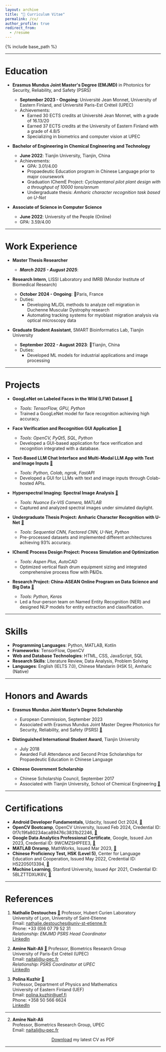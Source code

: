 ```yaml
---
layout: archive
title: "📄 Curriculum Vitae"
permalink: /cv/
author_profile: true
redirect_from:
  - /resume
---
```


{% include base_path %}

---

Education
======
* **Erasmus Mundus Joint Master's Degree (EMJMD)** in Photonics for Security, Reliability, and Safety (PSRS)  
  * **September 2023 - Ongoing**: Université Jean Monnet, University of Eastern Finland, and Université Paris-Est Créteil (UPEC)  
  * Achievements:
    * Earned 30 ECTS credits at Université Jean Monnet,  with a grade of 16.13/20
    * Earned 37 ECTS credits at the University of Eastern Finland with a grade of 4.8/5
    * Specializing in biometrics and computer vision at UPEC

* **Bachelor of Engineering in Chemical Engineering and Technology**  
  * **June 2022**: Tianjin University, Tianjin, China  
  * Achievements:
    * GPA: 3.01/4.00  
    * Propaedeutic Education program in Chinese Language prior to major coursework
    * Graduation IChemE Project: *Cyclopentanol pilot plant design with a throughput of 10000 tons/annum* 
    * Undergraduate thesis: *Amharic character recognition task based on U-Net*

* **Associate of Science in Computer Science**  
  * **June 2022**: University of the People (Online)  
  * GPA: 3.59/4.00

---
  
Work Experience
======
* **Master Thesis Researcher** <!-- Sony Europe R&D, Stuttgart Laboratory 1 (SL1)  -->
  * ***March 2025 - August 2025***: <!-- 📍Stuttgart, Germany  -->
  <!-- * Duties: -->
  <!--   * Developing DL models for hyperspectral image reconstruction from CT Imaging Spectrometer data -->
  <!--   * Optimizing neural network architectures for efficient mobile deployment -->
  <!--   * Implementing a pipeline for image acquisition, reconstruction, and biometric analysis on Android -->

* **Research Intern**, LISSI Laboratory and IMRB (Mondor Institute of Biomedical Research)  
  * **October 2024 - Ongoing**: 📍Paris, France  
  * Duties:
    * Developing ML/DL methods to analyze cell migration in Duchenne Muscular Dystrophy research
    * Automating tracking systems for myoblast migration analysis via optical microscopy data

* **Graduate Student Assistant**, SMART Bioinformatics Lab, Tianjin University  
  * **September 2022 - August 2023**: 📍Tianjin, China  
  * Duties:
    * Developed ML models for industrial applications and image processing

---

Projects
======
* **GoogLeNet on Labeled Faces in the Wild (LFW) Dataset** [:link:](https://github.com/PHYRA47/Computer-Vision/tree/main)  
  * *Tools: TensorFlow, GPU, Python*  
  * Trained a GoogLeNet model for face recognition achieving high accuracy.

* **Face Verification and Recognition GUI Application** [:link:](https://github.com/your-username/face-verification)  
  * *Tools: OpenCV, PyQt5, SQL, Python*  
  * Developed a GUI-based application for face verification and recognition integrated with a database.

* **Text-Based LLM Chat Interface and Multi-Modal LLM App with Text and Image Inputs** [:link:](https://github.com/your-username/multi-modal-llm-app)  
  * *Tools: Python, Colab, ngrok, FastAPI*  
  * Developed a GUI for LLMs with text and image inputs through Colab-hosted APIs.

* **Hyperspectral Imaging: Spectral Image Analysis** [:link:](https://github.com/PHYRA47/Photonics-Laboratory/tree/main/3-spectral-imaging)  
  * *Tools: Nuance Ex-VIS Camera, MATLAB*  
  * Captured and analyzed spectral images under simulated daylight.

* **Undergraduate Thesis Project: Amharic Character Recognition with U-Net** [:link:](https://github.com/PHYRA47/Amharic-Character-Recognition-Based-on-UNet)  
  * *Tools: Sequential CNN, Factored CNN, U-Net, Python*  
  * Pre-processed datasets and implemented different architectures achieving 93% accuracy.

* **IChemE Process Design Project: Process Simulation and Optimization**  
  * *Tools: Aspen Plus, AutoCAD*  
  * Optimized vertical flash drum equipment sizing and integrated comprehensive process flow with P&IDs.

* **Research Project: China-ASEAN Online Program on Data Science and Big Data** [:link:](https://github.com/PHYRA47/NER-task-in-NLP)  
  * *Tools: Python, Keras*  
  * Led a four-person team on Named Entity Recognition (NER) and designed NLP models for entity extraction and classification.

---

Skills
======
* **Programming Languages**: Python, MATLAB, Kotlin
* **Frameworks**: TensorFlow, OpenCV
* **Web and Database Technologies**: HTML, CSS, JavaScript, SQL
* **Research Skills**: Literature Review, Data Analysis, Problem Solving
* **Languages**: English (IELTS 7.0), Chinese Mandarin (HSK 5), Amharic (Native)

---

Honors and Awards
======
* **Erasmus Mundus Joint Master’s Degree Scholarship**  
  * European Commission, September 2023  
  * Associated with Erasmus Mundus Joint Master Degree Photonics for Security, Reliability, and Safety (PSRS) [:link:](https://www.master-photonics4security.eu/)

* **Distinguished International Student Award**, Tianjin University  
  * July 2018  
  * Awarded Full Attendance and Second Prize Scholarships for Propaedeutic Education in Chinese Language

* **Chinese Government Scholarship**  
  * Chinese Scholarship Council, September 2017  
  * Associated with Tianjin University, School of Chemical Engineering [:link:](http://chemeng.tju.edu.cn/en/)

---

Certifications
======
* **Android Developer Fundamentals**, Udacity, Issued Oct 2024, [:link:](https://www.udacity.com/certificate/e/40f83fce-66d4-11ef-9770-5fc11b5c6322)
* **OpenCV Bootcamp**, OpenCV University, Issued Feb 2024, Credential ID: 0f7c19fa80234aca89476c3831b22246, [:link:](https://courses.opencv.org/certificates/0f7c19fa80234aca89476c3831b22246)
* **Google Data Analytics Professional Certificate**, Google, Issued Jun 2023, Credential ID: 9WCMZSHPFEE3, [:link:](https://coursera.org/share/156dfcfe26d13e48b4324d959ad6a74d)
* **MATLAB Onramp**, MathWorks, Issued Mar 2023, [:link:](https://matlabacademy.mathworks.com/progress/share/certificate.html?id=8bdf8200-4637-4c45-957b-ba8f0ec1653c&)
* **Chinese Proficiency Test, HSK (Level 5)**, Center for Language Education and Cooperation, Issued May 2022, Credential ID: H52205013394, [:link:](https://drive.google.com/file/d/11USCtuuzKhPIqGJ3XuZy0udaEi8SOHl1/view)
* **Machine Learning**, Stanford University, Issued Apr 2021, Credential ID: 5BLZTTDXUK6V, [:link:](https://www.coursera.org/account/accomplishments/certificate/5BLZTTDXUK6V)

---

References
======

1. **Nathalie Destouches** [🔗](https://perso.univ-st-etienne.fr/destoucn/)
   Professor, Hubert Curien Laboratory  
   University of Lyon, University of Saint-Etienne  
   Email: nathalie.destouches@univ-st-etienne.fr  
   Phone: +33 (0)6 07 79 52 31  
   *Relationship: EMJMD PSRS Head Coordinator*  
   [LinkedIn](https://www.linkedin.com/in/nathalie-destouches-713605163/)

2. **Amine Nait-Ali** [🔗](https://www.amine-nait-ali.org/)
   Professor, Biometrics Research Group  
   University of Paris-Est Créteil (UPEC)  
   Email: naitali@u-pec.fr  
   *Relationship: PSRS Coordinator at UPEC*  
   [LinkedIn](https://www.linkedin.com/in/amine-nait-ali-a56b5b22/)

3. **Polina Kuzhir** [🔗](https://uefconnect.uef.fi/en/polina.kuzhir/)  
   Professor, Department of Physics and Mathematics  
   University of Eastern Finland (UEF)  
   Email: polina.kuzhir@uef.fi  
   Phone: +358 50 566 6624  
   [LinkedIn](https://www.linkedin.com/in/polina-kuzhir-556765bb/)
  ---
 

2. **Amine Nait-Ali**  
  Professor, Biometrics Research Group, UPEC  
  Email: naitali@u-pec.fr  
  


  <div style="text-align: center">
    <a href="../files/cv.pdf">Download</a> my latest CV as PDF
  </div>


  ---


